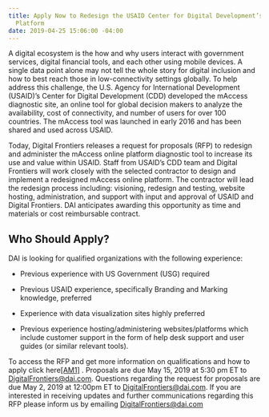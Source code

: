 ```yaml
---
title: Apply Now to Redesign the USAID Center for Digital Development’s mAccess Online
  Platform
date: 2019-04-25 15:06:00 -04:00
---
```


A digital ecosystem is the how and why users interact with government services, digital financial tools, and each other using mobile devices. A single data point alone may not tell the whole story for digital inclusion and how to best reach those in low-connectivity settings globally. To help address this challenge, the U.S. Agency for International Development (USAID)’s Center for Digital Development (CDD) developed the mAccess diagnostic site, an online tool for global decision makers to analyze the availability, cost of connectivity, and number of users for over 100 countries. The mAccess tool was launched in early 2016 and has been shared and used across USAID.

<!--more-->

Today, Digital Frontiers releases a request for proposals (RFP) to redesign and administer the mAccess online platform diagnostic tool to increase its use and value within USAID. Staff from USAID’s CDD team and Digital Frontiers will work closely with the selected contractor to design and implement a redesigned mAccess online platform. The contractor will lead the redesign process including: visioning, redesign and testing, website hosting, administration, and support with input and approval of USAID and Digital Frontiers. DAI anticipates awarding this opportunity as time and materials or cost reimbursable contract.

## Who Should Apply?

DAI is looking for qualified organizations with the following experience:

* Previous experience with US Government (USG) required

* Previous USAID experience, specifically Branding and Marking knowledge, preferred

* Experience with data visualization sites highly preferred

* Previous experience hosting/administering websites/platforms which include customer support in the form of help desk support and user guides (or similar relevant tools).

To access the RFP and get more information on qualifications and how to apply click here[\[AM1\]](#_msocom_1) . Proposals are due May 15, 2019 at 5:30 pm ET to [DigitalFrontiers@dai.com](mailto:DigitalFrontiers@dai.com). Questions regarding the request for proposals are due May 2, 2019 at 12:00pm ET to [DigitalFrontiers@dai.com](mailto:DigitalFrontiers@dai.com). If you are interested in receiving updates and further communications regarding this RFP please inform us by emailing [DigitalFrontiers@dai.com ](mailto:DigitalFrontiers@dai.com)